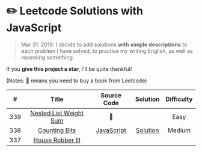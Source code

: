 # :pencil2: Leetcode Solutions with JavaScript

> Mar 31. 2016: I decide to add solutions **with simple descriptions** to each problem I have solved, to practise my writing English, as well as recording something.

If you **give this project a star**, I'll be quite thankful!

(Notes: :blue_book: means you need to buy a book from Leetcode)

| # | Title | Source Code | Solution | Difficulty |
|:---:|:---:|:---:|:---:|:---:|
| 339 | [Nested List Weight Sum](https://leetcode.com/problems/nested-list-weight-sum/) | :blue_book: |  | Easy |
| 338 | [Counting Bits](https://leetcode.com/problems/counting-bits/) | [JavaScript](https://github.com/hanzichi/leetcode/blob/master/Algorithms/Counting%20Bits/counting-bits.js) | [Solution](https://github.com/hanzichi/leetcode/blob/master/Algorithms/Counting%20Bits/README.md) | Medium |
| 337 | [House Robber III](https://leetcode.com/problems/house-robber-iii/) | 
